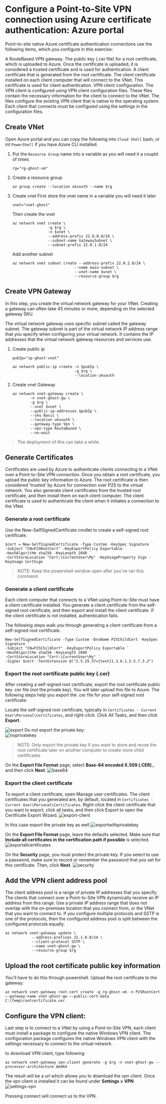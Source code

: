 # Configure a Point-to-Site VPN connection using Azure certificate authentication: Azure portal

Point-to-site native Azure certificate authentication connections use the following items, which you configure in this exercise:

A RouteBased VPN gateway.
The public key (.cer file) for a root certificate, which is uploaded to Azure. Once the certificate is uploaded, it is considered a trusted certificate and is used for authentication.
A client certificate that is generated from the root certificate. The client certificate installed on each client computer that will connect to the VNet. This certificate is used for client authentication.
VPN client configuration. The VPN client is configured using VPN client configuration files. These files contain the necessary information for the client to connect to the VNet. The files configure the existing VPN client that is native to the operating system. Each client that connects must be configured using the settings in the configuration files.


## Create VNet
Open Azure portal and you can copy the following into `Cloud Shell` bash, or int `PowerShell` if you have Azure CLI installed.

1. Put the `Resource Group` name into a variable as you will need it a coupld of times
    ```
    rg="rg-ghost-vm"
    ```
2. Create a resource group
    ```
    az group create --location uksouth --name $rg
    ```

2. Create vnet 
First store the vnet name in a variable you will need it later
    ```
    vnet="vnet-ghost"
    ```
    Then create the vnet

    ```
    az network vnet create \
                    -g $rg \
                    -n $vnet \
                    --address-prefix 22.0.0.0/16 \
                    --subnet-name GatewaySubnet \
                    --subnet-prefix 22.0.1.0/24 
    ```

    Add another subnet
    ```
    az network vnet subnet create --address-prefix 22.0.2.0/24 \
                                --name main-subnet \
                                --vnet-name $vnet \
                                --resource-group $rg
    ```

## Create VPN Gateway
In this step, you create the virtual network gateway for your VNet. Creating a gateway can often take 45 minutes or more, depending on the selected gateway SKU.

The virtual network gateway uses specific subnet called the gateway subnet. The gateway subnet is part of the virtual network IP address range that you specify when configuring your virtual network. It contains the IP addresses that the virtual network gateway resources and services use.

1. Create public ip
    ```
    pubIp="ip-ghost-vnet"
    ```
    ```
    az network public-ip create -n $pubIp \
                                -g $rg \
                                --location uksouth
    ```

2. Create vnet Gateway
    ```
    az network vnet-gateway create \
            -n vnet-ghost-gw \
            -g $rg \
            --vnet $vnet \
            --public-ip-addresses $pubIp \
            --sku Basic \
            --location uksouth \
            --gateway-type Vpn \
            --vpn-type RouteBased \
            --no-wait
    ```
> The deployment of this can take a while.

## Generate Certificates

Certificates are used by Azure to authenticate clients connecting to a VNet over a Point-to-Site VPN connection. Once you obtain a root certificate, you upload the public key information to Azure. The root certificate is then considered 'trusted' by Azure for connection over P2S to the virtual network. You also generate client certificates from the trusted root certificate, and then install them on each client computer. The client certificate is used to authenticate the client when it initiates a connection to the VNet.

### Generate a root certificate
Use the New-SelfSignedCertificate cmdlet to create a self-signed root certificate. 

```
$cert = New-SelfSignedCertificate -Type Custom -KeySpec Signature `
-Subject "CN=P2SRootCert" -KeyExportPolicy Exportable `
-HashAlgorithm sha256 -KeyLength 2048 `
-CertStoreLocation "Cert:\CurrentUser\My" -KeyUsageProperty Sign -KeyUsage CertSign
```

> NOTE: Keep the powershell window open after you've ran this command

### Generate a client certificate
Each client computer that connects to a VNet using Point-to-Site must have a client certificate installed. You generate a client certificate from the self-signed root certificate, and then export and install the client certificate. If the client certificate is not installed, authentication fails.

The following steps walk you through generating a client certificate from a self-signed root certificate.

```
New-SelfSignedCertificate -Type Custom -DnsName P2SChildCert -KeySpec Signature `
-Subject "CN=P2SChildCert" -KeyExportPolicy Exportable `
-HashAlgorithm sha256 -KeyLength 2048 `
-CertStoreLocation "Cert:\CurrentUser\My" `
-Signer $cert -TextExtension @("2.5.29.37={text}1.3.6.1.5.5.7.3.2")
```

### Export the root certificate public key (.cer)
After creating a self-signed root certificate, export the root certificate public key .cer file (not the private key). You will later upload this file to Azure. The following steps help you export the .cer file for your self-signed root certificate:

Locate the self-signed root certificate, typically in `Certificates - Current User\Personal\Certificates`, and right-click. Click All Tasks, and then click **Export**. 

![export](Resources/export.png)
Do not export the private key: \
![noprivatekey](Resources/notprivatekey.png)
> NOTE: Only export the private key if you want to store and reuse the root certificate later on another computer to create more child certificates
> 
On the **Export File Format** page, select **Base-64 encoded X.509 (.CER).**, and then click **Next**.
![base64](Resources/base64.png)

### Export the client certificate 
To export a client certificate, open Manage user certificates. The client certificates that you generated are, by default, located in `Certificates - Current User\Personal\Certificates`. Right-click the client certificate that you want to export, click all tasks, and then click Export to open the Certificate Export Wizard.
![export-client](Resources/export-client.png)

In this case export the private key as well
![exportwithprivatekey](Resources/privatekeyexport.png)

On the **Export File Format** page, leave the defaults selected. Make sure that **Include all certificates in the certification path if possible** is selected. \
![exportallcertificates](Resources/includeallcerts.png)

On the **Security** page, you must protect the private key. If you select to use a password, make sure to record or remember the password that you set for this certificate. Then, click **Next**.
![security](Resources/security.png)

## Add the VPN client address pool
The client address pool is a range of private IP addresses that you specify. The clients that connect over a Point-to-Site VPN dynamically receive an IP address from this range. Use a private IP address range that does not overlap with the on-premises location that you connect from, or the VNet that you want to connect to. If you configure multiple protocols and SSTP is one of the protocols, then the configured address pool is split between the configured protocols equally.

```
az network vnet-gateway update \
            --address-prefixes 22.1.0.0/24 \
            --client-protocol SSTP \
            --name vnet-ghost-gw \
            --resource-group $rg
```

## Upload the root certificate public key information
You'll have to do this through powershell. Upload the root certificate to the gateway:
```
az network vnet-gateway root-cert create -g rg-ghost-vm -n P2SRootCert –-gateway-name vnet-ghost-gw –-public-cert-data C:\Temp\rootcertificate.cer
```

## Configure the VPN client:
Last step is to connect to a VNet by using a Point-to-Site VPN, each client must install a package to configure the native Windows VPN client. The configuration package configures the native Windows VPN client with the settings necessary to connect to the virtual network.

to download VPN client, type following:
```
az network vnet-gateway vpn-client generate -g $rg -n vnet-ghost-gw --processor-architecture Amd64
```

The result will be a url which allows you to download the vpn client. Once the vpn client is installed it can be found under **Settings > VPN** \
![settings-vpn](resources/vpn-connection-settings.jpg)

Pressing connect will connect us to the VPN.